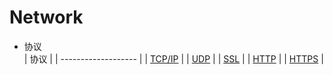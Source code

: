 # Network

- 协议  
  | 协议 |
  | ------------------- |
  | [TCP/IP](TCP_IP.md) |
  | [UDP](UDP.md) |
  | [SSL](SSL.md) |
  | [HTTP](HTTP.md) |
  | [HTTPS](HTTP.md) |
